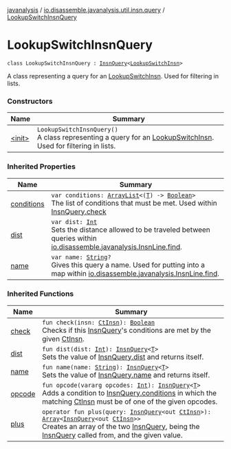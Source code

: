 [javanalysis](../../index.md) / [io.disassemble.javanalysis.util.insn.query](../index.md) / [LookupSwitchInsnQuery](./index.md)

# LookupSwitchInsnQuery

`class LookupSwitchInsnQuery : `[`InsnQuery`](../-insn-query/index.md)`<`[`LookupSwitchInsn`](../../io.disassemble.javanalysis.insn/-lookup-switch-insn/index.md)`>`

A class representing a query for an [LookupSwitchInsn](../../io.disassemble.javanalysis.insn/-lookup-switch-insn/index.md).
Used for filtering in lists.

### Constructors

| Name | Summary |
|---|---|
| [&lt;init&gt;](-init-.md) | `LookupSwitchInsnQuery()`<br>A class representing a query for an [LookupSwitchInsn](../../io.disassemble.javanalysis.insn/-lookup-switch-insn/index.md). Used for filtering in lists. |

### Inherited Properties

| Name | Summary |
|---|---|
| [conditions](../-insn-query/conditions.md) | `var conditions: `[`ArrayList`](https://kotlinlang.org/api/latest/jvm/stdlib/kotlin.collections/-array-list/index.html)`<(`[`T`](../-insn-query/index.md#T)`) -> `[`Boolean`](https://kotlinlang.org/api/latest/jvm/stdlib/kotlin/-boolean/index.html)`>`<br>The list of conditions that must be met. Used within [InsnQuery.check](../-insn-query/check.md) |
| [dist](../-insn-query/dist.md) | `var dist: `[`Int`](https://kotlinlang.org/api/latest/jvm/stdlib/kotlin/-int/index.html)<br>Sets the distance allowed to be traveled between queries within [io.disassemble.javanalysis.InsnLine.find](../../io.disassemble.javanalysis/-insn-line/find.md). |
| [name](../-insn-query/name.md) | `var name: `[`String`](https://kotlinlang.org/api/latest/jvm/stdlib/kotlin/-string/index.html)`?`<br>Gives this query a name. Used for putting into a map within [io.disassemble.javanalysis.InsnLine.find](../../io.disassemble.javanalysis/-insn-line/find.md). |

### Inherited Functions

| Name | Summary |
|---|---|
| [check](../-insn-query/check.md) | `fun check(insn: `[`CtInsn`](../../io.disassemble.javanalysis.insn/-ct-insn/index.md)`): `[`Boolean`](https://kotlinlang.org/api/latest/jvm/stdlib/kotlin/-boolean/index.html)<br>Checks if this [InsnQuery](../-insn-query/index.md)'s conditions are met by the given [CtInsn](../../io.disassemble.javanalysis.insn/-ct-insn/index.md). |
| [dist](../-insn-query/dist.md) | `fun dist(dist: `[`Int`](https://kotlinlang.org/api/latest/jvm/stdlib/kotlin/-int/index.html)`): `[`InsnQuery`](../-insn-query/index.md)`<`[`T`](../-insn-query/index.md#T)`>`<br>Sets the value of [InsnQuery.dist](../-insn-query/dist.md) and returns itself. |
| [name](../-insn-query/name.md) | `fun name(name: `[`String`](https://kotlinlang.org/api/latest/jvm/stdlib/kotlin/-string/index.html)`): `[`InsnQuery`](../-insn-query/index.md)`<`[`T`](../-insn-query/index.md#T)`>`<br>Sets the value of [InsnQuery.name](../-insn-query/name.md) and returns itself. |
| [opcode](../-insn-query/opcode.md) | `fun opcode(vararg opcodes: `[`Int`](https://kotlinlang.org/api/latest/jvm/stdlib/kotlin/-int/index.html)`): `[`InsnQuery`](../-insn-query/index.md)`<`[`T`](../-insn-query/index.md#T)`>`<br>Adds a condition to [InsnQuery.conditions](../-insn-query/conditions.md) in which the matching [CtInsn](../../io.disassemble.javanalysis.insn/-ct-insn/index.md) must be of one of the given opcodes. |
| [plus](../-insn-query/plus.md) | `operator fun plus(query: `[`InsnQuery`](../-insn-query/index.md)`<out `[`CtInsn`](../../io.disassemble.javanalysis.insn/-ct-insn/index.md)`>): `[`Array`](https://kotlinlang.org/api/latest/jvm/stdlib/kotlin/-array/index.html)`<`[`InsnQuery`](../-insn-query/index.md)`<out `[`CtInsn`](../../io.disassemble.javanalysis.insn/-ct-insn/index.md)`>>`<br>Creates an array of the two [InsnQuery](../-insn-query/index.md), being the [InsnQuery](../-insn-query/index.md) called from, and the given value. |
